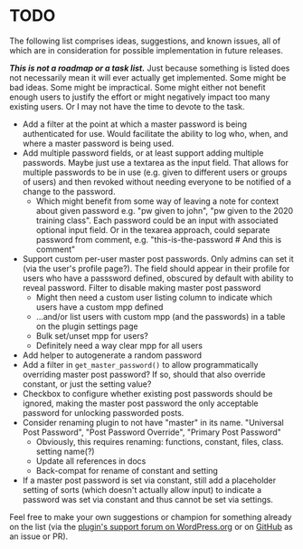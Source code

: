 # TODO

The following list comprises ideas, suggestions, and known issues, all of which are in consideration for possible implementation in future releases.

***This is not a roadmap or a task list.*** Just because something is listed does not necessarily mean it will ever actually get implemented. Some might be bad ideas. Some might be impractical. Some might either not benefit enough users to justify the effort or might negatively impact too many existing users. Or I may not have the time to devote to the task.

* Add a filter at the point at which a master password is being authenticated for use. Would facilitate the ability to log who, when, and where a master password is being used.
* Add multiple password fields, or at least support adding multiple passwords. Maybe just use a textarea as the input field. That allows for multiple passwords to be in use (e.g. given to different users or groups of users) and then revoked without needing everyone to be notified of a change to the password.
  * Which might benefit from some way of leaving a note for context about given password e.g. "pw given to john", "pw given to the 2020 training class". Each password could be an input with associated optional input field. Or in the texarea approach, could separate password from comment, e.g. "this-is-the-password # And this is comment"
* Support custom per-user master post passwords. Only admins can set it (via the user's profile page?). The field should appear in their profile for users who have a passsword defined, obscured by default with ability to reveal password. Filter to disable making master post password
  * Might then need a custom user listing column to indicate which users have a custom mpp defined
  * ...and/or list users with custom mpp (and the passwords) in a table on the plugin settings page
  * Bulk set/unset mpp for users?
  * Definitely need a way clear mpp for all users
* Add helper to autogenerate a random password
* Add a filter in `get_master_password()` to allow programmatically overriding master post password? If so, should that also override constant, or just the setting value?
* Checkbox to configure whether existing post passwords should be ignored, making the master post password the only acceptable password for unlocking passworded posts.
* Consider renaming plugin to not have "master" in its name. "Universal Post Password", "Post Password Override", "Primary Post Password"
  * Obviously, this requires renaming: functions, constant, files, class. setting name(?)
  * Update all references in docs
  * Back-compat for rename of constant and setting
* If a master post password is set via constant, still add a placeholder setting of sorts (which doesn't actually allow input) to indicate a password was set via constant and thus cannot be set via settings.

Feel free to make your own suggestions or champion for something already on the list (via the [plugin's support forum on WordPress.org](https://wordpress.org/support/plugin/master-post-password/) or on [GitHub](https://github.com/coffee2code/master-post-password/) as an issue or PR).
